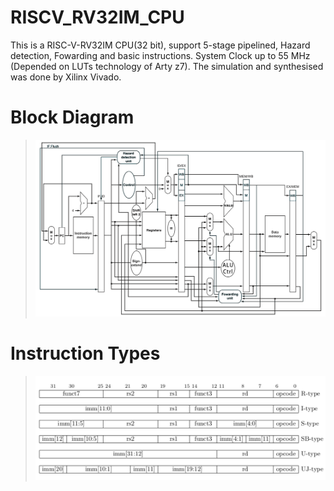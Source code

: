 # RISCV_RV32IM_CPU
This is a RISC-V-RV32IM CPU(32 bit), support 5-stage pipelined, Hazard detection, Fowarding and basic instructions.
System Clock up to 55 MHz (Depended on LUTs technology of Arty z7).
The simulation and synthesised was done by Xilinx Vivado.

# Block Diagram
>![alt text](image/block_diagram.png)

# Instruction Types
>![alt text](image/InstructionType.png)